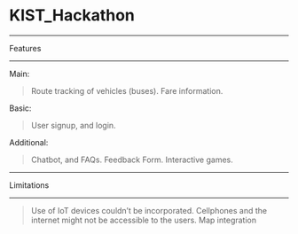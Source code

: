 # KIST_Hackathon
__________________________
Features
___________________________
Main: 
> Route tracking of vehicles (buses).
> Fare information.

Basic:
> User signup, and login.

Additional:
> Chatbot, and FAQs.
> Feedback Form.
> Interactive games.
_______________________________
Limitations
_______________________________
> Use of IoT devices couldn’t be incorporated.
> Cellphones and the internet might not be accessible to the users.
> Map integration
